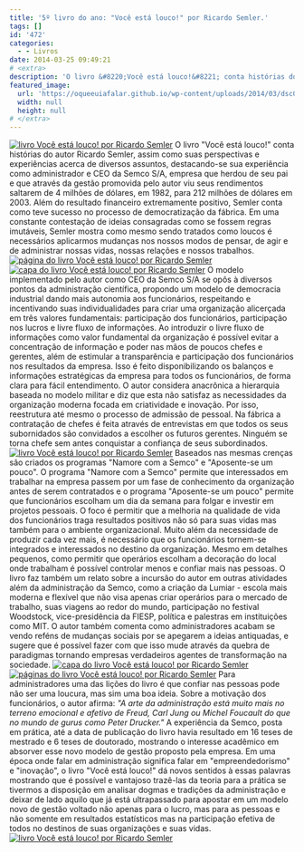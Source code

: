 ```yaml
---
title: '5º livro do ano: "Você está louco!" por Ricardo Semler.'
tags: []
id: '472'
categories:
  - - Livros
date: 2014-03-25 09:49:21
# <extra>
description: 'O livro &#8220;Você está louco!&#8221; conta histórias do autor Ricardo Semler, assim como suas perspectivas e experiências acerca de diversos assuntos, destacando-se sua experiência como administrador e CEO da Semco S/A, empresa que herdou de seu pai e que através da gestão promovida pelo autor viu seus rendimentos saltarem de 4 milhões de dólares, em 1982, para 212 milhões de dólares em 2003. Além do resultado financeiro extremamente positivo, Semler conta como teve sucesso no processo de democratização da fábrica. Em uma constante contestação de ideias consagradas como se fossem regras imutáveis, Semler mostra como mesmo sendo tratados como loucos é necessários aplicarmos mudanças nos nossos modos de pensar, de agir e de administrar nossas vidas, nossas relações e nossos trabalhos. O modelo implementado pelo autor como CEO da Semco S/A se opôs à diversos pontos da administração científica, propondo &hellip;'
featured_image: 
  url: 'https://oqueeuiafalar.github.io/wp-content/uploads/2014/03/dsc02385.jpg?w=650'
  width: null
  height: null
# </extra>
---
```


[![livro Você está louco!  por Ricardo Semler](http://162.243.62.160/wp-content/uploads/2014/03/dsc02385.jpg?w=650)](http://162.243.62.160/wp-content/uploads/2014/03/dsc02385.jpg) O livro "Você está louco!" conta histórias do autor Ricardo Semler, assim como suas perspectivas e experiências acerca de diversos assuntos, destacando-se sua experiência como administrador e CEO da Semco S/A, empresa que herdou de seu pai e que através da gestão promovida pelo autor viu seus rendimentos saltarem de 4 milhões de dólares, em 1982, para 212 milhões de dólares em 2003. Além do resultado financeiro extremamente positivo, Semler conta como teve sucesso no processo de democratização da fábrica. Em uma constante contestação de ideias consagradas como se fossem regras imutáveis, Semler mostra como mesmo sendo tratados como loucos é necessários aplicarmos mudanças nos nossos modos de pensar, de agir e de administrar nossas vidas, nossas relações e nossos trabalhos. [![página do livro Você está louco!  por Ricardo Semler](http://162.243.62.160/wp-content/uploads/2014/03/dsc02382.jpg?w=650)](http://162.243.62.160/wp-content/uploads/2014/03/dsc02382.jpg) [![capa do livro Você está louco!  por Ricardo Semler](http://162.243.62.160/wp-content/uploads/2014/03/dsc02386.jpg?w=650)](http://162.243.62.160/wp-content/uploads/2014/03/dsc02386.jpg) O modelo implementado pelo autor como CEO da Semco S/A se opôs à diversos pontos da administração científica, propondo um modelo de democracia industrial dando mais autonomia aos funcionários, respeitando e incentivando suas individualidades para criar uma organização alicerçada em três valores fundamentais: participação dos funcionários, participação nos lucros e livre fluxo de informações. Ao introduzir o livre fluxo de informações como valor fundamental da organização é possível evitar a concentração de informação e poder nas mãos de poucos chefes e gerentes, além de estimular a transparência e participação dos funcionários nos resultados da empresa. Isso é feito disponibilizando os balanços e informações estratégicas da empresa para todos os funcionários, de forma clara para fácil entendimento. O autor considera anacrônica a hierarquia baseada no modelo militar e diz que esta não satisfaz as necessidades da organização moderna focada em criatividade e inovação. Por isso, reestrutura até mesmo o processo de admissão de pessoal. Na fábrica a contratação de chefes é feita através de entrevistas em que todos os seus subornidados são convidados a escolher os futuros gerentes. Ninguém se torna chefe sem antes conquistar a confiança de seus subordinados. [![livro Você está louco!  por Ricardo Semler](http://162.243.62.160/wp-content/uploads/2014/03/dsc02426.jpg?w=650)](http://162.243.62.160/wp-content/uploads/2014/03/dsc02426.jpg) Baseados nas mesmas crenças são criados os programas "Namore com a Semco" e "Aposente-se um pouco". O programa "Namore com a Semco" permite que interessados em trabalhar na empresa passem por um fase de conhecimento da organização antes de serem contratados e o programa "Aposente-se um pouco" permite que funcionários escolham um dia da semana para folgar e investir em projetos pessoais. O foco é permitir que a melhoria na qualidade de vida dos funcionários traga resultados positivos não só para suas vidas mas também para o ambiente organizacional. Muito além da necessidade de produzir cada vez mais, é necessário que os funcionários tornem-se integrados e interessados no destino da organização. Mesmo em detalhes pequenos, como permitir que operários escolham a decoração do local onde trabalham é possível controlar menos e confiar mais nas pessoas. O livro faz também um relato sobre a incursão do autor em outras atividades além da administração da Semco, como a criação da Lumiar - escola mais moderna e flexível que não visa apenas criar operários para o mercado de trabalho, suas viagens ao redor do mundo, participação no festival Woodstock, vice-presidência da FIESP, política e palestras em instituições como MIT. O autor também comenta como administradores acabam se vendo reféns de mudanças sociais por se apegarem a ideias antiquadas, e sugere que é possível fazer com que isso mude através da quebra de paradigmas tornando empresas verdadeiros agentes de transformação na sociedade. [![capa do livro Você está louco!  por Ricardo Semler](http://162.243.62.160/wp-content/uploads/2014/03/dsc024291.jpg?w=650)](http://162.243.62.160/wp-content/uploads/2014/03/dsc024291.jpg) [![páginas do livro Você está louco!  por Ricardo Semler](http://162.243.62.160/wp-content/uploads/2014/03/dsc024272.jpg?w=650)](http://162.243.62.160/wp-content/uploads/2014/03/dsc024272.jpg) Para administradores uma das lições do livro é que confiar nas pessoas pode não ser uma loucura, mas sim uma boa ideia. Sobre a motivação dos funcionários, o autor afirma: _"A arte da administração está muito mais no terreno emocional e afetivo de Freud, Carl Jung ou Michel Foucault do que no mundo de gurus como Peter Drucker."_ A experiência da Semco, posta em prática, até a data de publicação do livro havia resultado em 16 teses de mestrado e 6 teses de doutorado, mostrando o interesse acadêmico em absorver esse novo modelo de gestão proposto pela empresa. Em uma época onde falar em administração significa falar em "empreendedorismo" e "inovação", o livro "Você está louco!" dá novos sentidos à essas palavras mostrando que é possível e vantajoso trazê-las da teoria para a prática se tivermos a disposição em analisar dogmas e tradições da administração e deixar de lado aquilo que já está ultrapassado para apostar em um modelo novo de gestão voltado não apenas para o lucro, mas para as pessoas e não somente em resultados estatísticos mas na participação efetiva de todos no destinos de suas organizações e suas vidas. [![livro Você está louco!  por Ricardo Semler](http://162.243.62.160/wp-content/uploads/2014/03/dsc02431.jpg?w=650)](http://162.243.62.160/wp-content/uploads/2014/03/dsc02431.jpg)
